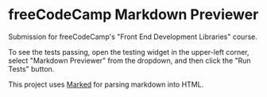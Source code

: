 # freeCodeCamp Markdown Previewer

Submission for freeCodeCamp's "Front End Development Libraries" course.

To see the tests passing, open the testing widget in the upper-left corner, select "Markdown Previewer" from the dropdown, and then click the "Run Tests" button.

This project uses [Marked](https://marked.js.org/) for parsing markdown into HTML.